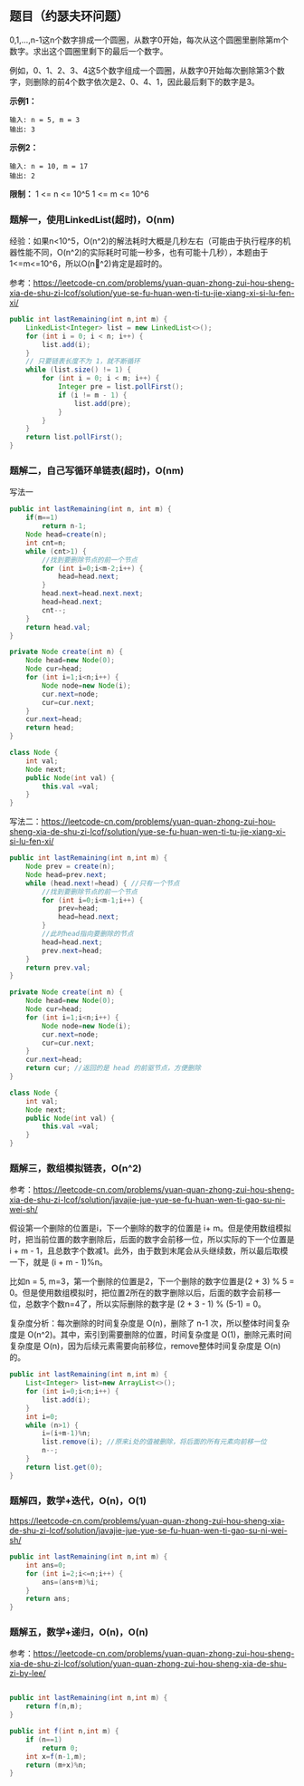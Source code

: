 ## 题目（约瑟夫环问题）

0,1,...,n-1这n个数字排成一个圆圈，从数字0开始，每次从这个圆圈里删除第m个数字。求出这个圆圈里剩下的最后一个数字。

例如，0、1、2、3、4这5个数字组成一个圆圈，从数字0开始每次删除第3个数字，则删除的前4个数字依次是2、0、4、1，因此最后剩下的数字是3。

**示例1：**
```
输入: n = 5, m = 3
输出: 3
```

**示例2：**
```
输入: n = 10, m = 17
输出: 2
```

**限制：** 1 <= n <= 10^5 1 <= m <= 10^6

### 题解一，使用LinkedList(超时)，O(nm)

经验：如果n<10^5，O(n^2)的解法耗时大概是几秒左右（可能由于执行程序的机器性能不同，O(n^2)的实际耗时可能一秒多，也有可能十几秒），本题由于1<=m<=10^6，所以O(n^2)肯定是超时的。

参考：https://leetcode-cn.com/problems/yuan-quan-zhong-zui-hou-sheng-xia-de-shu-zi-lcof/solution/yue-se-fu-huan-wen-ti-tu-jie-xiang-xi-si-lu-fen-xi/

```java
public int lastRemaining(int n,int m) {
    LinkedList<Integer> list = new LinkedList<>();
    for (int i = 0; i < n; i++) {
        list.add(i);
    }
    // 只要链表长度不为 1，就不断循环
    while (list.size() != 1) {
        for (int i = 0; i < m; i++) {
            Integer pre = list.pollFirst();
            if (i != m - 1) {
                list.add(pre);
            }
        }
    }
    return list.pollFirst();
}
```

### 题解二，自己写循环单链表(超时)，O(nm)

写法一
```java
public int lastRemaining(int n, int m) {
    if(m==1)
        return n-1;
    Node head=create(n);
    int cnt=n;
    while (cnt>1) {
        //找到要删除节点的前一个节点
        for (int i=0;i<m-2;i++) {
            head=head.next;
        }
        head.next=head.next.next;
        head=head.next;
        cnt--;
    }
    return head.val;
}

private Node create(int n) {
    Node head=new Node(0);
    Node cur=head;
    for (int i=1;i<n;i++) {
        Node node=new Node(i);
        cur.next=node;
        cur=cur.next;
    }
    cur.next=head;
    return head;
}

class Node {
    int val;
    Node next;
    public Node(int val) {
        this.val =val;
    }
}
```

写法二：https://leetcode-cn.com/problems/yuan-quan-zhong-zui-hou-sheng-xia-de-shu-zi-lcof/solution/yue-se-fu-huan-wen-ti-tu-jie-xiang-xi-si-lu-fen-xi/
```java
public int lastRemaining(int n,int m) {
    Node prev = create(n);
    Node head=prev.next;
    while (head.next!=head) { //只有一个节点
        //找到要删除节点的前一个节点
        for (int i=0;i<m-1;i++) {
            prev=head;
            head=head.next;
        }
        //此时head指向要删除的节点
        head=head.next;
        prev.next=head;
    }
    return prev.val;
}

private Node create(int n) {
    Node head=new Node(0);
    Node cur=head;
    for (int i=1;i<n;i++) {
        Node node=new Node(i);
        cur.next=node;
        cur=cur.next;
    }
    cur.next=head;
    return cur; //返回的是 head 的前驱节点，方便删除
}

class Node {
    int val;
    Node next;
    public Node(int val) {
        this.val =val;
    }
}
```

### 题解三，数组模拟链表，O(n^2)

参考：https://leetcode-cn.com/problems/yuan-quan-zhong-zui-hou-sheng-xia-de-shu-zi-lcof/solution/javajie-jue-yue-se-fu-huan-wen-ti-gao-su-ni-wei-sh/

假设第一个删除的位置是i，下一个删除的数字的位置是 i+ m。但是使用数组模拟时，把当前位置的数字删除后，后面的数字会前移一位，所以实际的下一个位置是 i + m - 1，且总数字个数减1。此外，由于数到末尾会从头继续数，所以最后取模一下，就是 (i + m - 1)%n。

比如n = 5, m=3，第一个删除的位置是2，下一个删除的数字位置是(2 + 3) % 5 = 0。但是使用数组模拟时，把位置2所在的数字删除以后，后面的数字会前移一位，总数字个数n=4了，所以实际删除的数字是 (2 + 3 - 1) % (5-1) = 0。

复杂度分析：每次删除的时间复杂度是 O(n)，删除了 n-1 次，所以整体时间复杂度是 O(n^2)。其中，索引到需要删除的位置，时间复杂度是 O(1)，删除元素时间复杂度是 O(n)，因为后续元素需要向前移位，remove整体时间复杂度是 O(n)的。

```java
public int lastRemaining(int n,int m) {
    List<Integer> list=new ArrayList<>();
    for (int i=0;i<n;i++) {
        list.add(i);
    }
    int i=0;
    while (n>1) {
        i=(i+m-1)%n;
        list.remove(i); //原来i处的值被删除，将后面的所有元素向前移一位
        n--;
    }
    return list.get(0);
}
```

### 题解四，数学+迭代，O(n)，O(1)

https://leetcode-cn.com/problems/yuan-quan-zhong-zui-hou-sheng-xia-de-shu-zi-lcof/solution/javajie-jue-yue-se-fu-huan-wen-ti-gao-su-ni-wei-sh/

```java
public int lastRemaining(int n,int m) {
    int ans=0; 
    for (int i=2;i<=n;i++) {
        ans=(ans+m)%i;
    }
    return ans;
}
```

### 题解五，数学+递归，O(n)，O(n)

参考：https://leetcode-cn.com/problems/yuan-quan-zhong-zui-hou-sheng-xia-de-shu-zi-lcof/solution/yuan-quan-zhong-zui-hou-sheng-xia-de-shu-zi-by-lee/

```java

public int lastRemaining(int n,int m) {
    return f(n,m);
}

public int f(int n,int m) {
    if (n==1)
        return 0;
    int x=f(n-1,m);
    return (m+x)%n;
}
```


